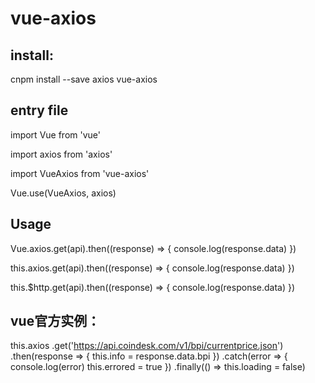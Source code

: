 # vue-axios


## install:
cnpm install --save axios vue-axios

## entry file
import Vue from 'vue'

import axios from 'axios'

import VueAxios from 'vue-axios'


Vue.use(VueAxios, axios)

## Usage
Vue.axios.get(api).then((response) => {
  console.log(response.data)
})

this.axios.get(api).then((response) => {
  console.log(response.data)
})

this.$http.get(api).then((response) => {
  console.log(response.data)
})

## vue官方实例：
this.axios
      .get('https://api.coindesk.com/v1/bpi/currentprice.json')
      .then(response => {
        this.info = response.data.bpi
      })
      .catch(error => {
        console.log(error)
        this.errored = true
      })
      .finally(() => this.loading = false)
